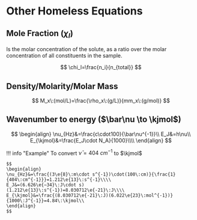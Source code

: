 # Other Homeless Equations

## Mole Fraction ($\chi_l$)

Is the molar concentration of the solute, as a ratio over the molar concentration of all constituents in the sample.

$$
\chi_l=\frac{n_i}{n_{total}}
$$

## Density/Molarity/Molar Mass

$$
M_x\:(mol/L)=\frac{\rho_x\:(g/L)}{mm_x\:(g/mol)}
$$

## Wavenumber to energy ($\bar\nu \to \kjmol$)

$$
\begin{align}
\nu_{Hz}&=\frac{c\cdot100}{\bar\nu^{-1}}\\
E_J&=h\nu\\
E_{\kjmol}&=\frac{E_J\cdot N_A}{1000}\\\\
\end{align}
$$

!!! info "Example"
	To convert $\bar\nu=404\:cm^{-1}$ to $\kjmol$ 
	

	$$
	\begin{align}
	\nu_{Hz}&=\frac{(3\e{8}\:m\cdot s^{-1})\cdot(100\:cm)}{\frac{1}{404\:cm^{-1}}}=1.212\e{13}\:s^{-1}\\\\
	E_J&=(6.626\e{−34}\:J\cdot s)(1.212\e{13}\:s^{-1})=8.030712\e{-21}\:J\\\\
	E_{\kjmol}&=\frac{(8.030712\e{-21}\:J)(6.022\e{23}\:mol^{-1})}{1000\:J^{-1}}=4.84\:\kjmol\\
	\end{align}
	$$